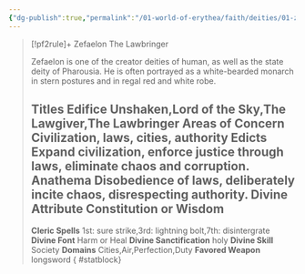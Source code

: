 ```yaml
---
{"dg-publish":true,"permalink":"/01-world-of-erythea/faith/deities/01-zefaelon/","title":"Zefaelon The Lawbringer","tags":["Deity"],"dgShowInlineTitle":true,"noteIcon":""}
---
```


> [!pf2rule]+ Zefaelon The Lawbringer
> 
> Zefaelon is one of the creator deities of human, as well as the state deity of Pharousia. He is often portrayed as a white-bearded monarch in stern postures and in regal red and white robe.
> 
> **Titles**  Edifice Unshaken,Lord of the Sky,The Lawgiver,The Lawbringer
> **Areas of Concern**  Civilization, laws, cities, authority
> **Edicts**  Expand civilization, enforce justice through laws, eliminate chaos and corruption.
> **Anathema**  Disobedience of laws, deliberately incite chaos, disrespecting authority.
> **Divine Attribute**  Constitution or Wisdom
> ---
> **Cleric Spells** 1st: sure strike,3rd: lightning bolt,7th: disintergrate
> **Divine Font**  Harm or Heal
> **Divine Sanctification**  holy
> **Divine Skill**  Society
> **Domains**  Cities,Air,Perfection,Duty
> **Favored Weapon**  longsword 
{ #statblock}



 